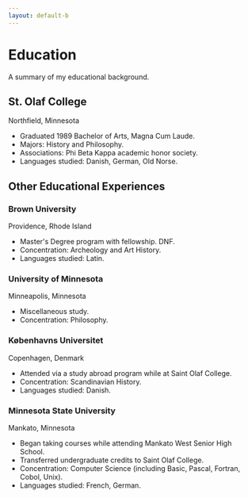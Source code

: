 ```yaml
---
layout: default-b
---
```


# Education

A summary of my educational background.

## St. Olaf College

Northfield, Minnesota

- Graduated 1989 Bachelor of Arts, Magna Cum Laude.
- Majors: History and Philosophy.
- Associations: Phi Beta Kappa academic honor society.
- Languages studied: Danish, German, Old Norse.

## Other Educational Experiences

### Brown University

Providence, Rhode Island

- Master's Degree program with fellowship. DNF.
- Concentration: Archeology and Art History.
- Languages studied: Latin.

### University of Minnesota

Minneapolis, Minnesota

- Miscellaneous study.
- Concentration: Philosophy.

### Københavns Universitet

Copenhagen, Denmark

- Attended via a study abroad program while at Saint Olaf College.
- Concentration: Scandinavian History.
- Languages studied: Danish.

### Minnesota State University

Mankato, Minnesota

- Began taking courses while attending Mankato West Senior High School.
- Transferred undergraduate credits to Saint Olaf College.
- Concentration: Computer Science (including Basic, Pascal, Fortran, Cobol, Unix).
- Languages studied: French, German.

